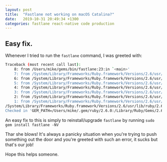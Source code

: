 ```yaml
---
layout: post
title:  "Fastlane not working on macOS Catalina?"
date:   2019-10-31 20:49:34 +1300
categories: fastlane react-native code production
---
```


## Easy fix.

Whenever I tried to run the `fastlane` command, I was greeted with:

```bash
Traceback (most recent call last):
	8: from /Users/mike/gems/bin/fastlane:23:in `<main>'
	7: from /System/Library/Frameworks/Ruby.framework/Versions/2.6/usr/lib/ruby/2.6.0/rubygems.rb:303:in `activate_bin_path'
	6: from /System/Library/Frameworks/Ruby.framework/Versions/2.6/usr/lib/ruby/2.6.0/rubygems.rb:303:in `synchronize'
	5: from /System/Library/Frameworks/Ruby.framework/Versions/2.6/usr/lib/ruby/2.6.0/rubygems.rb:304:in `block in activate_bin_path'
	4: from /System/Library/Frameworks/Ruby.framework/Versions/2.6/usr/lib/ruby/2.6.0/rubygems/specification.rb:1420:in `activate'
	3: from /System/Library/Frameworks/Ruby.framework/Versions/2.6/usr/lib/ruby/2.6.0/rubygems/specification.rb:1438:in `activate_dependencies'
	2: from /System/Library/Frameworks/Ruby.framework/Versions/2.6/usr/lib/ruby/2.6.0/rubygems/specification.rb:1438:in `each'
	1: from /System/Library/Frameworks/Ruby.framework/Versions/2.6/usr/lib/ruby/2.6.0/rubygems/specification.rb:1449:in `block in activate_dependencies'
/System/Library/Frameworks/Ruby.framework/Versions/2.6/usr/lib/ruby/2.6.0/rubygems/dependency.rb:311:in `to_specs': Could not find 'slack-notifier' (>= 2.0.0, < 3.0.0) among 146 total gem(s) (Gem::MissingSpecError)
Checked in 'GEM_PATH=/Users/mike/.gem/ruby/2.6.0:/Library/Ruby/Gems/2.6.0:/Users/mike/gems:/System/Library/Frameworks/Ruby.framework/Versions/2.6/usr/lib/ruby/gems/2.6.0', execute `gem env` for more information
```





An easy fix to this is simply to reinstall/upgrade `fastlane` by running `sudo gem install fastlane -NV`

Thar she blows! It's always a panicky situation when you're trying to push something out the door and you're greeted with such an error, it sucks but that's our job!

Hope this helps someone.